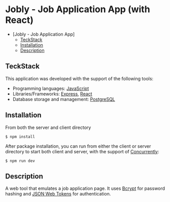 
# Jobly - Job Application App (with React)

- [Jobly - Job Application App]
  - [TeckStack](#teckstack)
  - [Installation](#installation)
  - [Description](#description)

## TeckStack

This application was developed with the support of the following tools:

- Programming languages: [JavaScript](https://www.javascript.com)
- Libraries/Frameworks: [Express](https://expressjs.com), [React](https://react.dev)
- Database storage and management: [PostgreSQL](https://www.postgresql.org)



## Installation

From both the server and client directory



```shell
$ npm install
```

After package installation, you can run from either the client or server directory to start both client and server, with the support of [Concurrently](https://www.npmjs.com/package/concurrently):

```shell
$ npm run dev
```


## Description

A web tool that emulates a job application page. It uses [Bcrypt](https://www.npmjs.com/package/bcrypt) for password hashing and
[JSON Web Tokens](https://jwt.io) for authentication.
